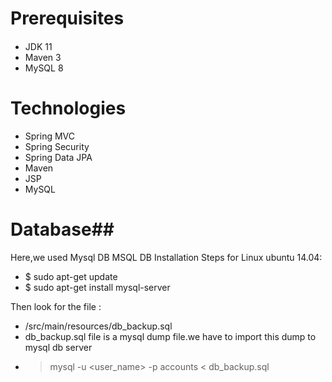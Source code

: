 # Prerequisites
####
- JDK 11
- Maven 3
- MySQL 8 

# Technologies #
- Spring MVC
- Spring Security
- Spring Data JPA
- Maven
- JSP
- MySQL
# Database##
Here,we used Mysql DB 
MSQL DB Installation Steps for Linux ubuntu 14.04:
- $ sudo apt-get update
- $ sudo apt-get install mysql-server

Then look for the file :
- /src/main/resources/db_backup.sql
- db_backup.sql file is a mysql dump file.we have to import this dump to mysql db server
- > mysql -u <user_name> -p accounts < db_backup.sql
###
